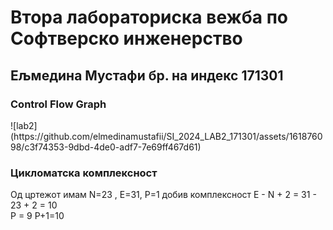 <h1>Втора лабораториска вежба по Софтверско инженерство</h1>
<h2>Ељмедина Мустафи   бр. на индекс 171301</h2>

<h3>Control Flow Graph</h3>
![lab2](https://github.com/elmedinamustafii/SI_2024_LAB2_171301/assets/161876098/c3f74353-9dbd-4de0-adf7-7e69ff467d61)

<h3>Цикломатска комплексност</h3>
<p>Од цртежот имам  N=23 , E=31,  P=1 добив комплексност 
E - N + 2 = 31 - 23 + 2 = 10 <br>
P = 9
P+1=10
</p>

